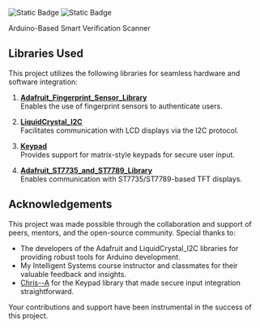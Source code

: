 ![Static Badge](https://img.shields.io/badge/ArduScan-Project-green) ![Static Badge](https://img.shields.io/badge/Intelligent%20Systems-BSCS%204A-red)


Arduino-Based Smart Verification Scanner

## Libraries Used

This project utilizes the following libraries for seamless hardware and software integration:

1. **[Adafruit_Fingerprint_Sensor_Library](https://github.com/adafruit/Adafruit-Fingerprint-Sensor-Library)**  
   Enables the use of fingerprint sensors to authenticate users.

2. **[LiquidCrystal_I2C](https://github.com/johnrickman/LiquidCrystal_I2C)**  
   Facilitates communication with LCD displays via the I2C protocol.

3. **[Keypad](https://github.com/Chris--A/Keypad)**  
   Provides support for matrix-style keypads for secure user input.

4. **[Adafruit_ST7735_and_ST7789_Library](https://github.com/adafruit/Adafruit-ST7735-Library)**  
   Enables communication with ST7735/ST7789-based TFT displays.

## Acknowledgements

This project was made possible through the collaboration and support of peers, mentors, and the open-source community. Special thanks to:

- The developers of the Adafruit and LiquidCrystal_I2C libraries for providing robust tools for Arduino development.
- My Intelligent Systems course instructor and classmates for their valuable feedback and insights.
- [Chris--A](https://github.com/Chris--A) for the Keypad library that made secure input integration straightforward.

Your contributions and support have been instrumental in the success of this project.
